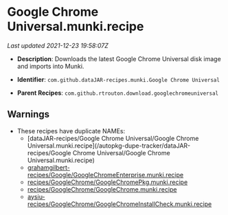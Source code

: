 # Google Chrome Universal.munki.recipe

_Last updated 2021-12-23 19:58:07Z_

- **Description**: Downloads the latest Google Chrome Universal disk image and imports into Munki.

- **Identifier**: `com.github.dataJAR-recipes.munki.Google Chrome Universal`

- **Parent Recipes**: `com.github.rtrouton.download.googlechromeuniversal`

## Warnings

- These recipes have duplicate NAMEs:
    - [dataJAR-recipes/Google Chrome Universal/Google Chrome Universal.munki.recipe](/autopkg-dupe-tracker/dataJAR-recipes/Google Chrome Universal/Google Chrome Universal.munki.recipe)
    - [grahamgilbert-recipes/Google/GoogleChromeEnterprise.munki.recipe](/autopkg-dupe-tracker/grahamgilbert-recipes/Google/GoogleChromeEnterprise.munki.recipe)
    - [recipes/GoogleChrome/GoogleChromePkg.munki.recipe](/autopkg-dupe-tracker/recipes/GoogleChrome/GoogleChromePkg.munki.recipe)
    - [recipes/GoogleChrome/GoogleChrome.munki.recipe](/autopkg-dupe-tracker/recipes/GoogleChrome/GoogleChrome.munki.recipe)
    - [aysiu-recipes/GoogleChrome/GoogleChromeInstallCheck.munki.recipe](/autopkg-dupe-tracker/aysiu-recipes/GoogleChrome/GoogleChromeInstallCheck.munki.recipe)